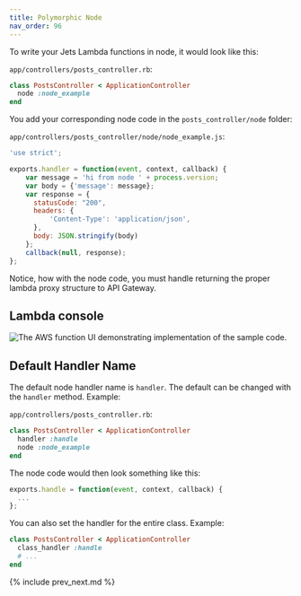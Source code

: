 ```yaml
---
title: Polymorphic Node
nav_order: 96
---
```


To write your Jets Lambda functions in node, it would look like this:

`app/controllers/posts_controller.rb`:

```ruby
class PostsController < ApplicationController
  node :node_example
end
```

You add your corresponding node code in the `posts_controller/node` folder:

`app/controllers/posts_controller/node/node_example.js`:

```javascript
'use strict';

exports.handler = function(event, context, callback) {
    var message = 'hi from node ' + process.version;
    var body = {'message': message};
    var response = {
      statusCode: "200",
      headers: {
          'Content-Type': 'application/json',
      },
      body: JSON.stringify(body)
    };
    callback(null, response);
};
```

Notice, how with the node code, you must handle returning the proper lambda proxy structure to API Gateway.

## Lambda console

![The AWS function UI demonstrating implementation of the sample code.](/img/docs/poly/poly-lambda-function-node.png)

## Default Handler Name

The default node handler name is `handler`. The default can be changed with the `handler` method.  Example:

`app/controllers/posts_controller.rb`:

```ruby
class PostsController < ApplicationController
  handler :handle
  node :node_example
end
```

The node code would then look something like this:

```javascript
exports.handle = function(event, context, callback) {
  ...
};
```

You can also set the handler for the entire class. Example:

```ruby
class PostsController < ApplicationController
  class_handler :handle
  # ...
end
```

{% include prev_next.md %}
